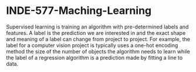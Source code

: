 # INDE-577-Maching-Learning
Supervised learning is training an algorithm with pre-determined labels and features. A label is the prediction we are interested in and the exact shape and meaning of a label can change from project to project. For example, the label for a computer vision project is typically uses a one-hot encoding method the size of the number of objects the algorithm needs to learn while the label of a regression algorithm is a prediction made by fitting a line to data.
